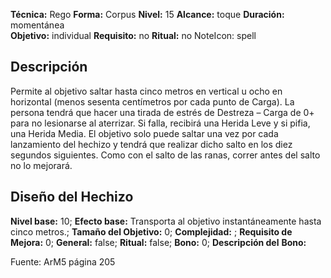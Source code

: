 
**Técnica:** Rego
**Forma:** Corpus
**Nivel:** 15
**Alcance:** toque 
**Duración:** momentánea  
**Objetivo:** individual
**Requisito:** no
**Ritual:** no
NoteIcon: spell




## Descripción 
<p>Permite al objetivo saltar hasta cinco metros en vertical u ocho en horizontal (menos sesenta centímetros por cada punto de Carga). La persona tendrá que hacer una tirada de estrés de Destreza – Carga de 0+ para no lesionarse al aterrizar. Si falla, recibirá una Herida Leve y si pifia, una Herida Media. El objetivo solo puede saltar una vez por cada lanzamiento del hechizo y tendrá que realizar dicho salto en los diez segundos siguientes. Como con el salto de las ranas, correr antes del salto no lo mejorará.</p>

## Diseño del Hechizo 

**Nivel base:** 10; **Efecto base:** Transporta al objetivo instantáneamente hasta cinco metros.;  **Tamaño del **Objetivo:**** 0; **Complejidad:** ; **Requisito de Mejora:** 0; **General:** false; **Ritual:** false; **Bono:** 0; **Descripción del** **Bono:** 

Fuente: ArM5 página 205